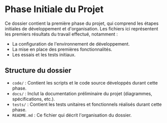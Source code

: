 # Phase Initiale du Projet

Ce dossier contient la première phase du projet, qui comprend les étapes initiales de développement et d'organisation. Les fichiers ici représentent les premiers résultats du travail effectué, notamment :

- La configuration de l'environnement de développement.
- La mise en place des premières fonctionnalités.
- Les essais et les tests initiaux.

## Structure du dossier

- `code/` : Contient les scripts et le code source développés durant cette phase.
- `docs/` : Inclut la documentation préliminaire du projet (diagrammes, spécifications, etc.).
- `tests/` : Contient les tests unitaires et fonctionnels réalisés durant cette phase.
- `README.md` : Ce fichier qui décrit l'organisation du dossier.
